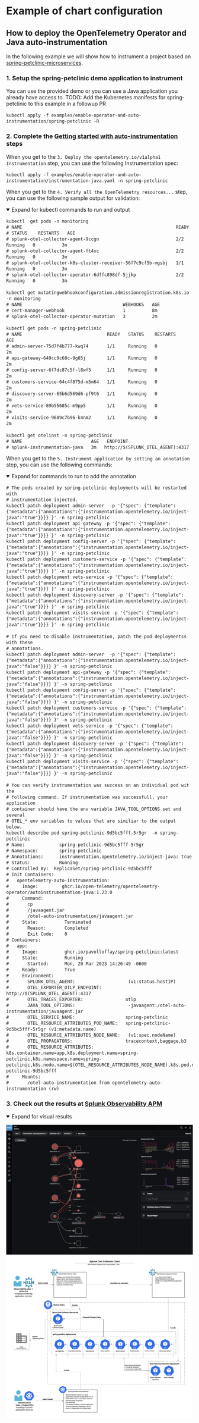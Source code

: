 # Example of chart configuration

## How to deploy the OpenTelemetry Operator and Java auto-instrumentation

In the following example we will show how to instrument a project based on
[spring-petclinic-microservices](https://github.com/spring-petclinic/spring-petclinic-microservices).

### 1. Setup the spring-petclinic demo application to instrument

You can use the provided demo or you can use a Java application you already have access to.
TODO: Add the Kubernetes manifests for spring-petclinic to this example in a followup PR

```
kubectl apply -f examples/enable-operator-and-auto-instrumentation/spring-petclinic -R
```

### 2. Complete the [Getting started with auto-instrumentation](../../docs/auto-instrumentation-install.md#getting-started-with-auto-instrumentation) steps
When you get to the `3. Deploy the opentelemetry.io/v1alpha1 Instrumentation` step, you can use the following
Instrumentation spec:

```
kubectl apply -f examples/enable-operator-and-auto-instrumentation/instrumentation-java.yaml -n spring-petclinic
```

When you get to the `4. Verify all the OpenTelemetry resources...` step, you can use the following sample output
for validation:

<details open>
<summary>Expand for kubectl commands to run and output</summary>

```
kubectl  get pods -n monitoring
# NAME                                                          READY
# STATUS    RESTARTS   AGE
# splunk-otel-collector-agent-9ccgn                             2/2     Running   0          3m
# splunk-otel-collector-agent-ft4xc                             2/2     Running   0          3m
# splunk-otel-collector-k8s-cluster-receiver-56f7c9cf5b-mgsbj   1/1     Running   0          3m
# splunk-otel-collector-operator-6dffc898df-5jjkp               2/2     Running   0          3m

kubectl get mutatingwebhookconfiguration.admissionregistration.k8s.io -n monitoring
# NAME                                      WEBHOOKS   AGE
# cert-manager-webhook                      1          8m
# splunk-otel-collector-operator-mutation   3          2m

kubectl get pods -n spring-petclinic
# NAME                                READY   STATUS    RESTARTS        AGE
# admin-server-75d7f4b777-kwq74       1/1     Running   0               2m
# api-gateway-649cc9c68c-9g85j        1/1     Running   0               2m
# config-server-6f7dc87c5f-l8wf5      1/1     Running   0               2m
# customers-service-64c4f875d-m5m64   1/1     Running   0               2m
# discovery-server-65b6d569d6-pf9t6   1/1     Running   0               2m
# vets-service-89b55685c-m9pp5        1/1     Running   0               2m
# visits-service-9689c7b96-k4nm2      1/1     Running   0               2m

kubectl get otelinst -n spring-petclinic
# NAME                          AGE   ENDPOINT
# splunk-instrumentation-java   3m   http://$(SPLUNK_OTEL_AGENT):4317
```

</details>

When you get to the `5. Instrument application by setting an annotation` step, you can use the following commands:
<details open>
<summary>Expand for commands to run to add the annotation</summary>

```
# The pods created by spring-petclinic deployments will be restarted with
# instrumentation injected.
kubectl patch deployment admin-server  -p '{"spec": {"template":{"metadata":{"annotations":{"instrumentation.opentelemetry.io/inject-java":"true"}}}} }' -n spring-petclinic
kubectl patch deployment api-gateway -p '{"spec": {"template":{"metadata":{"annotations":{"instrumentation.opentelemetry.io/inject-java":"true"}}}} }' -n spring-petclinic
kubectl patch deployment config-server -p '{"spec": {"template":{"metadata":{"annotations":{"instrumentation.opentelemetry.io/inject-java":"true"}}}} }' -n spring-petclinic
kubectl patch deployment customers-service -p '{"spec": {"template":{"metadata":{"annotations":{"instrumentation.opentelemetry.io/inject-java":"true"}}}} }' -n spring-petclinic
kubectl patch deployment vets-service -p '{"spec": {"template":{"metadata":{"annotations":{"instrumentation.opentelemetry.io/inject-java":"true"}}}} }' -n spring-petclinic
kubectl patch deployment discovery-server -p '{"spec": {"template":{"metadata":{"annotations":{"instrumentation.opentelemetry.io/inject-java":"true"}}}} }' -n spring-petclinic
kubectl patch deployment visits-service -p '{"spec": {"template":{"metadata":{"annotations":{"instrumentation.opentelemetry.io/inject-java":"true"}}}} }' -n spring-petclinic

# If you need to disable instrumentation, patch the pod deploymentss with these
# annotations.
kubectl patch deployment admin-server  -p '{"spec": {"template":{"metadata":{"annotations":{"instrumentation.opentelemetry.io/inject-java":"false"}}}} }' -n spring-petclinic
kubectl patch deployment api-gateway -p '{"spec": {"template":{"metadata":{"annotations":{"instrumentation.opentelemetry.io/inject-java":"false"}}}} }' -n spring-petclinic
kubectl patch deployment config-server -p '{"spec": {"template":{"metadata":{"annotations":{"instrumentation.opentelemetry.io/inject-java":"false"}}}} }' -n spring-petclinic
kubectl patch deployment customers-service -p '{"spec": {"template":{"metadata":{"annotations":{"instrumentation.opentelemetry.io/inject-java":"false"}}}} }' -n spring-petclinic
kubectl patch deployment vets-service -p '{"spec": {"template":{"metadata":{"annotations":{"instrumentation.opentelemetry.io/inject-java":"false"}}}} }' -n spring-petclinic
kubectl patch deployment discovery-server -p '{"spec": {"template":{"metadata":{"annotations":{"instrumentation.opentelemetry.io/inject-java":"false"}}}} }' -n spring-petclinic
kubectl patch deployment visits-service -p '{"spec": {"template":{"metadata":{"annotations":{"instrumentation.opentelemetry.io/inject-java":"false"}}}} }' -n spring-petclinic

# You can verify instrumentation was success on an individual pod wit the
# following command. If instrumentation was successfull, your application
# container should have the env variable JAVA_TOOL_OPTIONS set and several
# OTEL_* env variables to values that are similiar to the output below.
kubectl describe pod spring-petclinic-9d5bc5fff-5r5gr  -n spring-petclinic
# Name:             spring-petclinic-9d5bc5fff-5r5gr
# Namespace:        spring-petclinic
# Annotations:      instrumentation.opentelemetry.io/inject-java: true
# Status:           Running
# Controlled By:  ReplicaSet/spring-petclinic-9d5bc5fff
# Init Containers:
#   opentelemetry-auto-instrumentation:
#     Image:         ghcr.io/open-telemetry/opentelemetry-operator/autoinstrumentation-java:1.23.0
#     Command:
#       cp
#       /javaagent.jar
#       /otel-auto-instrumentation/javaagent.jar
#     State:          Terminated
#       Reason:       Completed
#       Exit Code:    0
# Containers:
#   app:
#     Image:          ghcr.io/pavolloffay/spring-petclinic:latest
#     State:          Running
#       Started:      Mon, 20 Mar 2023 14:26:49 -0600
#     Ready:          True
#     Environment:
#       SPLUNK_OTEL_AGENT:                    (v1:status.hostIP)
#       OTEL_EXPORTER_OTLP_ENDPOINT:         http://$(SPLUNK_OTEL_AGENT):4317
#       OTEL_TRACES_EXPORTER:                otlp
#       JAVA_TOOL_OPTIONS:                    -javaagent:/otel-auto-instrumentation/javaagent.jar
#       OTEL_SERVICE_NAME:                   spring-petclinic
#       OTEL_RESOURCE_ATTRIBUTES_POD_NAME:   spring-petclinic-9d5bc5fff-5r5gr (v1:metadata.name)
#       OTEL_RESOURCE_ATTRIBUTES_NODE_NAME:   (v1:spec.nodeName)
#       OTEL_PROPAGATORS:                    tracecontext,baggage,b3
#       OTEL_RESOURCE_ATTRIBUTES:            k8s.container.name=app,k8s.deployment.name=spring-petclinic,k8s.namespace.name=spring-petclinic,k8s.node.name=$(OTEL_RESOURCE_ATTRIBUTES_NODE_NAME),k8s.pod.name=$(OTEL_RESOURCE_ATTRIBUTES_POD_NAME),k8s.replicaset.name=spring-petclinic-9d5bc5fff
#     Mounts:
#       /otel-auto-instrumentation from opentelemetry-auto-instrumentation (rw)
```

</details>

### 3. Check out the results at [Splunk Observability APM](https://app.us1.signalfx.com/#/apm)

<details open>
<summary> Expand for visual results </summary>

![APM](auto-instrumentation-java-apm-result.png)
![Splunk_Chart_OtelOperator_Auto-instrumentation](auto-instrumentation-java-diagram.png)

</details>

